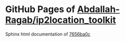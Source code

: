 GitHub Pages of [Abdallah-Ragab/ip2location_toolkit](https://github.com/Abdallah-Ragab/ip2location_toolkit.git)
===
Sphinx html documentation of [7656ba0c](https://github.com/Abdallah-Ragab/ip2location_toolkit/tree/7656ba0c0052953554f45d7b5d0c1249a48b1b71)
